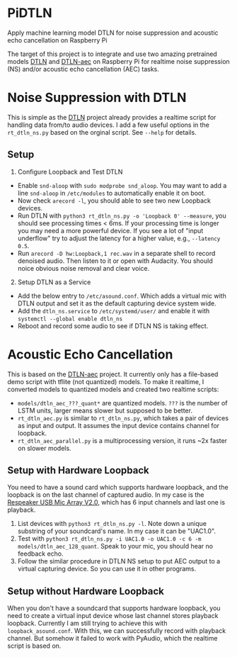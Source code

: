 # PiDTLN
Apply machine learning model DTLN for noise suppression and acoustic echo cancellation on Raspberry Pi

The target of this project is to integrate and use two amazing pretrained models [DTLN](https://github.com/breizhn/DTLN) and [DTLN-aec](https://github.com/breizhn/DTLN-aec) on Raspberry Pi for realtime noise suppression (NS) and/or acoustic echo cancellation (AEC) tasks.


# Noise Suppression with DTLN

This is simple as the [DTLN](https://github.com/breizhn/DTLN) project already provides a realtime script for handling data from/to audio devices.
I add a few useful options in the `rt_dtln_ns.py` based on the orginal script. See `--help` for details.

## Setup

1. Configure Loopback and Test DTLN
  * Enable `snd-aloop` with `sudo modprobe snd_aloop`. You may want to add a line `snd-aloop` in `/etc/modules` to automatically enable it on boot.
  * Now check `arecord -l`, you should able to see two new Loopback devices.
  * Run DTLN with `python3 rt_dtln_ns.py -o 'Loopback 0' --measure`, you should see processing times < 6ms. If your processing time is longer you may need a more powerful device. If you see a lot of "input underflow" try to adjust the latency for a higher value, e.g., `--latency 0.5`.
  * Run `arecord -D hw:Loopback,1 rec.wav` in a separate shell to record denoised audio. Then listen to it or open with Audacity. You should noice obvious noise removal and clear voice.

2. Setup DTLN as a Service
  * Add the below entry to `/etc/asound.conf`. Which adds a virtual mic with DTLN output and set it as the default capturing device system wide.
  * Add the `dtln_ns.service` to `/etc/systemd/user/` and enable it with `systemctl --global enable dtln_ns`
  * Reboot and record some audio to see if DTLN NS is taking effect.


# Acoustic Echo Cancellation

This is based on the [DTLN-aec](https://github.com/breizhn/DTLN-aec) project. It currently only has a file-based demo script with tflite (not quantized) models. To make it realtime, I converted models to quantized models and created two realtime scripts:
* `models/dtln_aec_???_quant*` are quantized models. `???` is the number of LSTM units, larger means slower but supposed to be better.
* `rt_dtln_aec.py` is similar to `rt_dtln_ns.py`, which takes a pair of devices as input and output. It assumes the input device contains channel for loopback.
* `rt_dtln_aec_parallel.py` is a multiprocessing version, it runs ~2x faster on slower models.

## Setup with Hardware Loopback

You need to have a sound card which supports hardware loopback, and the loopback is on the last channel of captured audio. In my case is the [Respeaker USB Mic Array V2.0](https://wiki.seeedstudio.com/ReSpeaker_Mic_Array_v2.0/), which has 6 input channels and last one is playback.

1. List devices with `python3 rt_dtln_ns.py -l`. Note down a unique substring of your soundcard's name. In my case it can be "UAC1.0".
2. Test with `python3 rt_dtln_ns.py -i UAC1.0 -o UAC1.0 -c 6 -m models/dtln_aec_128_quant`. Speak to your mic, you should hear no feedback echo.
3. Follow the similar procedure in DTLN NS setup to put AEC output to a virtual capturing device. So you can use it in other programs.

## Setup without Hardware Loopback

When you don't have a soundcard that supports hardware loopback, you need to create a virtual input device whose last channel stores playback loopback. Currently I am still trying to achieve this with `loopback_asound.conf`. With this, we can successfully record with playback channel. But somehow it failed to work with PyAudio, which the realtime script is based on.

